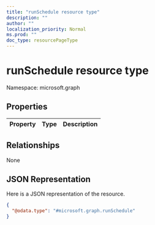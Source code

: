 ```yaml
---
title: "runSchedule resource type"
description: ""
author: ""
localization_priority: Normal
ms.prod: ""
doc_type: resourcePageType
---
```


# runSchedule resource type


Namespace: microsoft.graph



## Properties
|Property|Type|Description|
|:---|:---|:---|

## Relationships
None

## JSON Representation
Here is a JSON representation of the resource.
<!-- {
  "blockType": "resource",
  "@odata.type": "microsoft.graph.runSchedule"
}
-->
``` json
{
  "@odata.type": "#microsoft.graph.runSchedule"
}
```

